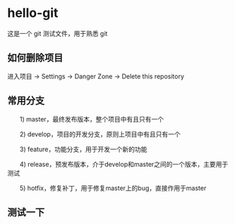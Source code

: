 # hello-git
这是一个 git 测试文件，用于熟悉 git

## 如何删除项目
进入项目 -> Settings -> Danger Zone -> Delete this repository 

## 常用分支
　　1) master，最终发布版本，整个项目中有且只有一个

　　2) develop，项目的开发分支，原则上项目中有且只有一个

　　3) feature，功能分支，用于开发一个新的功能

　　4) release，预发布版本，介于develop和master之间的一个版本，主要用于测试

　　5) hotfix，修复补丁，用于修复master上的bug，直接作用于master

## 测试一下